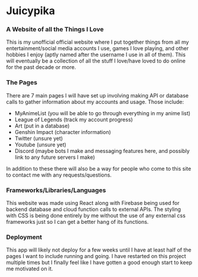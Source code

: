# Juicypika

### A Website of all the Things I Love 

This is my unofficial official website where I put together things from all my entertainment/social media accounts I use, games I love playing, and other hobbies I enjoy (aptly named after the username I use in all of them). This will eventually be a collection of all the stuff I love/have loved to do online for the past decade or more.

### The Pages
There are 7 main pages I will have set up involving making API or database calls to gather information about my accounts and usage. Those include:

- MyAnimeList (you will be able to go through everything in my anime list)
- League of Legends (track my account progress)
- Art (put in a database)
- Genshin Impact (character information)
- Twitter (unsure yet)
- Youtube (unsure yet)
- Discord (maybe bots I make and messaging features here, and possibly link to any future servers I make)

In addition to these there will also be a way for people who come to this site to contact me with any requests/questions. 

### Frameworks/Libraries/Languages
This website was made using React along with Firebase being used for backend database and cloud function calls to external APIs. The styling with CSS is being done entirely by me without the use of any external css frameworks just so I can get a better hang of its functions. 

### Deployment
This app will likely not deploy for a few weeks until I have at least half of the pages I want to include running and going. I have restarted on this project multiple times but I finally feel like I have gotten a good enough start to keep me motivated on it.
